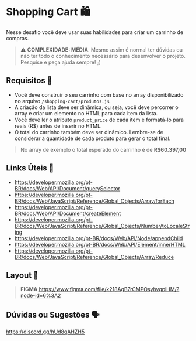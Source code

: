 # Shopping Cart 🛍️

Nesse desafio você deve usar suas habilidades para criar um carrinho de compras.

> ⚠️ **COMPLEXIDADE: MÉDIA**. Mesmo assim é normal ter dúvidas ou não ter todo o conhecimento necessário para desenvolver o projeto. Pesquise e peça ajuda sempre! ;)

## Requisitos 📌

- Você deve construir o seu carrinho com base no array disponibilizado no arquivo `/shopping-cart/produtos.js`
- A criação da lista deve ser dinâmica, ou seja, você deve percorrer o array e criar um elemento no HTML para cada item da lista.
- Você deve ler o atributo `product_price` de cada item e formatá-lo para reais (R$) antes de inserir no HTML.
- O total do carrinho também deve ser dinâmico. Lembre-se de considerar a quantidade de cada produto para gerar o total final.

> No array de exemplo o total esperado do carrinho é de **R$60.397,00**

## Links Úteis 🔗

- https://developer.mozilla.org/pt-BR/docs/Web/API/Document/querySelector
- https://developer.mozilla.org/pt-BR/docs/Web/JavaScript/Reference/Global_Objects/Array/forEach
- https://developer.mozilla.org/pt-BR/docs/Web/API/Document/createElement
- https://developer.mozilla.org/pt-BR/docs/Web/JavaScript/Reference/Global_Objects/Number/toLocaleString
- https://developer.mozilla.org/pt-BR/docs/Web/API/Node/appendChild
- https://developer.mozilla.org/pt-BR/docs/Web/API/Element/innerHTML
- https://developer.mozilla.org/pt-BR/docs/Web/JavaScript/Reference/Global_Objects/Array/Reduce

## Layout 🎨

> **FIGMA**
> https://www.figma.com/file/k218AgB7rCMPOsyhvqpiHM/?node-id=6%3A2

## Dúvidas ou Sugestões 🗣️

https://discord.gg/hUd8qAHZH5
